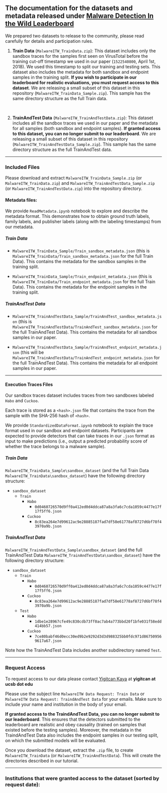 ## The documentation for the datasets and metadata released under  **[Malware Detection In the Wild Leaderboard](https://malwaredetectioninthewild.github.io/)**

We prepared two datasets to release to the community, please read carefully for details and participation rules.

1. **Train Data** (`MalwareITW_TrainData.zip`): This dataset includes only the sandbox traces for the samples first seen on VirusTotal before the training cut-off timestamp we used in our paper (`1522540800`, April 1st, 2018). We used this timestamp to split our training and testing sets. This dataset also includes the metadata for both sandbox and endpoint samples in the training split. **If you wish to participate in our leaderboard for realistic evaluations, you must request access to this dataset**. We are releasing a small subset of this dataset in this repository (`MalwareITW_TrainData_Sample.zip`). This sample has the same directory structure as the full Train data.

<br>

2. **TrainAndTest Data** (`MalwareITW_TrainAndTestData.zip`): This dataset includes all the sandbox traces we used in our paper and the metadata for all samples (both sandbox and endpoint samples). **If granted access to this dataset, you can no longer submit to our leaderboard**. We are releasing a small subset of this dataset in this repository (`MalwareITW_TrainAndTestData_Sample.zip`). This sample has the same directory structure as the full TrainAndTest data.

---

### Included Files

Please download and extract `MalwareITW_TrainData_Sample.zip` (or `MalwareITW_TrainData.zip`) and  `MalwareITW_TrainAndTestData_Sample.zip` (or `MalwareITW_TrainAndTestData.zip`) into the repository directory.

#### Metadata files:

We provide `ReadMetadata.ipynb` notebook to explore and describe the metadata format. This demonstrates how to obtain ground truth labels, family labels, and publisher labels (along with the labeling timestamps) from our metadata.

##### **Train Data**

* `MalwareITW_TrainData_Sample/Train_sandbox_metadata.json` (this is `MalwareITW_TrainData/Train_sandbox_metadata.json` for the full Train Data). This contains the metadata for the sandbox samples in the training split.

* `MalwareITW_TrainData_Sample/Train_endpoint_metadata.json` (this is `MalwareITW_TrainData/Train_endpoint_metadata.json` for the full Train Data). This contains the metadata for the endpoint samples in the training split.

##### **TrainAndTest Data**

* `MalwareITW_TrainAndTestData_Sample/TrainAndTest_sandbox_metadata.json` (this is `MalwareITW_TrainAndTestData/TrainAndTest_sandbox_metadata.json` for the full TrainAndTest Data). This contains the metadata for all sandbox samples in our paper.

* `MalwareITW_TrainAndTestData_Sample/TrainAndTest_endpoint_metadata.json` (this will be `MalwareITW_TrainAndTestData/TrainAndTest_endpoint_metadata.json` for the full TrainAndTest Data). This contains the metadata for all endpoint samples in our paper.

--- 

#### Execution Traces Files

Our sandbox traces dataset includes traces from two sandboxes labeled `Habo` and `Cuckoo`.

Each trace is stored as a `<hash>.json` file that contains the trace from the sample with the SHA-256 hash of `<hash>`.

We provide `StandardizedDataFormat.ipynb` notebook to explain the trace format used in our sandbox and endpoint datasets. Participants are expected to provide detectors that can take traces in our `.json` format as input to make predictions (i.e., output a predicted probability score of whether the trace belongs to a malware sample).

##### **Train Data**

`MalwareITW_TrainData_Sample\sandbox_dataset` (and the full Train Data `MalwareITW_TrainData\sandbox_dataset`) have the following directory structure:

- `sandbox_dataset`
    - `Train`
        - `Habo`
            - `0d0460726570d9ff0a412ed0d4ddca87a8a3fa6c7cda1059c4477e17f17f5ff6.json` 
        - `Cuckoo`
            - `8c83ea264e7d99612ac9e28885187fad7df58e61778af8727d6bf78f43970a9b.json`

##### **TrainAndTest Data**

`MalwareITW_TrainAndTestData_Sample\sandbox_dataset` (and the full TrainAndTest Data `MalwareITW_TrainAndTestData\sandbox_dataset`) have the following directory structure:

- `sandbox_dataset`
    - `Train`
        - `Habo`
            - `0d0460726570d9ff0a412ed0d4ddca87a8a3fa6c7cda1059c4477e17f17f5ff6.json` 
        - `Cuckoo`
            - `8c83ea264e7d99612ac9e28885187fad7df58e61778af8727d6bf78f43970a9b.json`
    - `Test`
        - `Habo`
            - `1dbe1e28967cfe49c830cdb73ff0ac7ab4a773bbd20f1bfe031f58edd414bb57.json` 
        - `Cuckoo`
            - `7ce80babf46d0ecc30ed9b2e9292d3d3d988325bb0fdc971d867509569617a67.json`

Note how the TrainAndTest Data includes another subdirectory named `Test`.

---

### Request Access

To request access to our data please contact [Yigitcan Kaya](https://yigitcankaya.github.io) at **yigitcan at ucsb dot edu**

Please use the subject line `MalwareITW Data Request: Train Data` or `MalwareITW Data Request: TraindAndTest Data` for your emails. Make sure to include your name and institution in the body of your email. 

**If granted access to the TraindAndTest Data, you can no longer submit to our leaderboard**. This ensures that the detectors submitted to the leaderboard are realistic and obey causality (trained on samples that existed before the testing samples). Moreover, the metadata in the TraindAndTest Data also includes the endpoint samples in our testing split, on which the submitted models will be evaluated. 

Once you download the dataset, extract the `.zip` file, to create `MalwareITW_TrainData` (or `MalwareITW_TrainAndTestData`). This will create the directories described in our tutorial.

---

### **Institutions that were granted access to the dataset (sorted by request date):**
